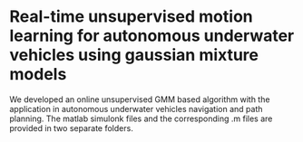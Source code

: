 <body>
<h1>
Real-time unsupervised motion learning for autonomous underwater vehicles using gaussian mixture models
</h1>
<p1>
We developed an online unsupervised GMM based algorithm with the application in autonomous underwater vehicles navigation and path planning. The matlab simulonk files and the corresponding .m files are provided in two separate folders. 
</p1>
<br />
</body>
